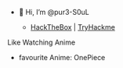- 👋 Hi, I’m @pur3-S0uL
  
  - [HackTheBox](https://app.hackthebox.com/users/538767) | [TryHackme](https://tryhackme.com/p/Amrit456852)

Like Watching Anime
  - favourite Anime: OnePiece
 



<!---
pur3-S0uL/pur3-S0uL is a ✨ special ✨ repository because its `README.md` (this file) appears on your GitHub profile.
You can click the Preview link to take a look at your changes.
--->
